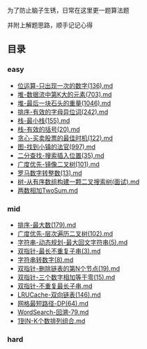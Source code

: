 为了防止脑子生锈，日常在这里更一题算法题

并附上解题思路，顺手记记心得


## 目录

### easy

* [位运算-只出现一次的数字(136).md](leetcode/post/位运算-只出现一次的数字(136).md)
* [堆-数据流中第K大的元素(703).md](leetcode/post/堆-数据流中第K大的元素(703).md)
* [堆-最后一块石头的重量(1046).md](leetcode/post/堆-最后一块石头的重量(1046).md)
* [排序-有效的字母异位词(242).md](leetcode/post/排序-有效的字母异位词(242).md)
* [栈-最小栈(155).md](leetcode/post/栈-最小栈(155).md)
* [栈-有效的括号(20).md](leetcode/post/栈-有效的括号(20).md)
* [贪心-买卖股票的最佳时机(122).md](leetcode/post/贪心-买卖股票的最佳时机(122).md)
* [图-找到小镇的法官(997).md](leetcode/post/图-找到小镇的法官(997).md)
* [二分查找-搜索插入位置(35).md](leetcode/post/二分查找-搜索插入位置(35).md)
* [广度优先-镜像二叉树(101).md](leetcode/post/广度优先-镜像二叉树(101).md)
* [罗马数字转整数(13).md](leetcode/post/罗马数字转整数(13).md)
* [树-从有序数组构建一颗二叉搜索树(面试).md](leetcode/post/树-从有序数组构建一颗二叉搜索树(面试).md)
* [两数相加TwoSum.md](leetcode/post/TwoSum(1).md)

### mid

* [排序-最大数(179).md](leetcode/post/排序-最大数(179).md)
* [广度优先-层次遍历二叉树(102).md](leetcode/post/广度优先-层次遍历二叉树(102).md)
* [字符串-动态规划-最大回文字符串(5).md](leetcode/post/字符串-动态规划-最大回文字符串(5).md)
* [双指针-最长不重复子串(3).md](leetcode/post/双指针-最长不重复子串(3).md)
* [字符串转数字(8).md](leetcode/post/字符串转数字(8).md)
* [双指针-删除链表的第N个节点(19).md](leetcode/post/双指针-删除链表的第N个节点(19).md)
* [双指针-三个数字相加等于零(15).md](leetcode/post/双指针-三个数字相加等于零(15).md)
* [双指针-不重复最长子串.md](leetcode/post/双指针-不重复最长子串.md)
* [LRUCache-双向链表(146).md](leetcode/post/LRUCache-双向链表(146).md)
* [网格最短路径-DP(64).md](leetcode/post/网格最短路径-DP(64).md)
* [WordSearch-回溯-79.md](leetcode/post/WordSearch-回溯-79.md)
* [1到N-K个数排列组合.md](leetcode/post/1到N-K个数排列组合.md)

### hard